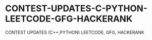 # CONTEST-UPDATES-C-PYTHON-LEETCODE-GFG-HACKERANK
CONTEST UPDATES (C++,PYTHON) LEETCODE, GFG, HACKERANK
